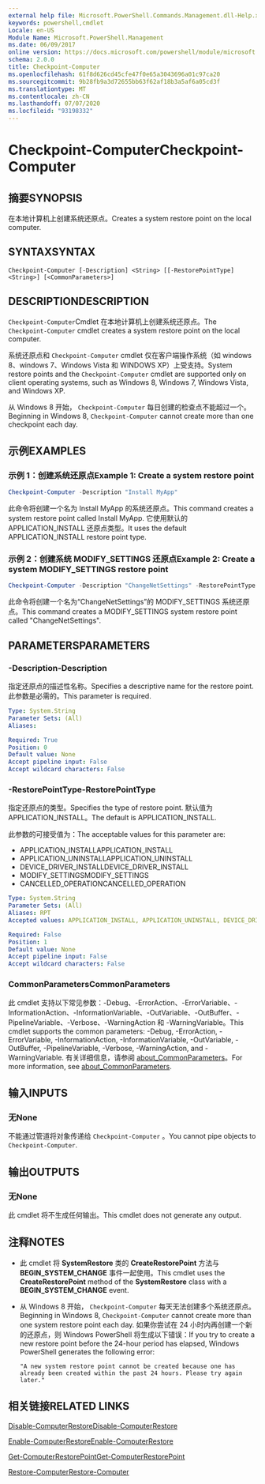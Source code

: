 ```yaml
---
external help file: Microsoft.PowerShell.Commands.Management.dll-Help.xml
keywords: powershell,cmdlet
Locale: en-US
Module Name: Microsoft.PowerShell.Management
ms.date: 06/09/2017
online version: https://docs.microsoft.com/powershell/module/microsoft.powershell.management/checkpoint-computer?view=powershell-5.1&WT.mc_id=ps-gethelp
schema: 2.0.0
title: Checkpoint-Computer
ms.openlocfilehash: 61f8d626cd45cfe47f0e65a3043696a01c97ca20
ms.sourcegitcommit: 9b28fb9a3d72655bb63f62af18b3a5af6a05cd3f
ms.translationtype: MT
ms.contentlocale: zh-CN
ms.lasthandoff: 07/07/2020
ms.locfileid: "93198332"
---
```

# <span data-ttu-id="d80f6-103">Checkpoint-Computer</span><span class="sxs-lookup"><span data-stu-id="d80f6-103">Checkpoint-Computer</span></span>

## <span data-ttu-id="d80f6-104">摘要</span><span class="sxs-lookup"><span data-stu-id="d80f6-104">SYNOPSIS</span></span>
<span data-ttu-id="d80f6-105">在本地计算机上创建系统还原点。</span><span class="sxs-lookup"><span data-stu-id="d80f6-105">Creates a system restore point on the local computer.</span></span>

## <span data-ttu-id="d80f6-106">SYNTAX</span><span class="sxs-lookup"><span data-stu-id="d80f6-106">SYNTAX</span></span>

```
Checkpoint-Computer [-Description] <String> [[-RestorePointType] <String>] [<CommonParameters>]
```

## <span data-ttu-id="d80f6-107">DESCRIPTION</span><span class="sxs-lookup"><span data-stu-id="d80f6-107">DESCRIPTION</span></span>

<span data-ttu-id="d80f6-108">`Checkpoint-Computer`Cmdlet 在本地计算机上创建系统还原点。</span><span class="sxs-lookup"><span data-stu-id="d80f6-108">The `Checkpoint-Computer` cmdlet creates a system restore point on the local computer.</span></span>

<span data-ttu-id="d80f6-109">系统还原点和 `Checkpoint-Computer` cmdlet 仅在客户端操作系统（如 windows 8、windows 7、Windows Vista 和 WINDOWS XP）上受支持。</span><span class="sxs-lookup"><span data-stu-id="d80f6-109">System restore points and the `Checkpoint-Computer` cmdlet are supported only on client operating systems, such as Windows 8, Windows 7, Windows Vista, and Windows XP.</span></span>

<span data-ttu-id="d80f6-110">从 Windows 8 开始， `Checkpoint-Computer` 每日创建的检查点不能超过一个。</span><span class="sxs-lookup"><span data-stu-id="d80f6-110">Beginning in Windows 8, `Checkpoint-Computer` cannot create more than one checkpoint each day.</span></span>

## <span data-ttu-id="d80f6-111">示例</span><span class="sxs-lookup"><span data-stu-id="d80f6-111">EXAMPLES</span></span>

### <span data-ttu-id="d80f6-112">示例 1：创建系统还原点</span><span class="sxs-lookup"><span data-stu-id="d80f6-112">Example 1: Create a system restore point</span></span>

```powershell
Checkpoint-Computer -Description "Install MyApp"
```

<span data-ttu-id="d80f6-113">此命令将创建一个名为 Install MyApp 的系统还原点。</span><span class="sxs-lookup"><span data-stu-id="d80f6-113">This command creates a system restore point called Install MyApp.</span></span>
<span data-ttu-id="d80f6-114">它使用默认的 APPLICATION_INSTALL 还原点类型。</span><span class="sxs-lookup"><span data-stu-id="d80f6-114">It uses the default APPLICATION_INSTALL restore point type.</span></span>

### <span data-ttu-id="d80f6-115">示例 2：创建系统 MODIFY_SETTINGS 还原点</span><span class="sxs-lookup"><span data-stu-id="d80f6-115">Example 2: Create a system MODIFY_SETTINGS restore point</span></span>

```powershell
Checkpoint-Computer -Description "ChangeNetSettings" -RestorePointType MODIFY_SETTINGS
```

<span data-ttu-id="d80f6-116">此命令将创建一个名为“ChangeNetSettings”的 MODIFY_SETTINGS 系统还原点。</span><span class="sxs-lookup"><span data-stu-id="d80f6-116">This command creates a MODIFY_SETTINGS system restore point called "ChangeNetSettings".</span></span>

## <span data-ttu-id="d80f6-117">PARAMETERS</span><span class="sxs-lookup"><span data-stu-id="d80f6-117">PARAMETERS</span></span>

### <span data-ttu-id="d80f6-118">-Description</span><span class="sxs-lookup"><span data-stu-id="d80f6-118">-Description</span></span>

<span data-ttu-id="d80f6-119">指定还原点的描述性名称。</span><span class="sxs-lookup"><span data-stu-id="d80f6-119">Specifies a descriptive name for the restore point.</span></span>
<span data-ttu-id="d80f6-120">此参数是必需的。</span><span class="sxs-lookup"><span data-stu-id="d80f6-120">This parameter is required.</span></span>

```yaml
Type: System.String
Parameter Sets: (All)
Aliases:

Required: True
Position: 0
Default value: None
Accept pipeline input: False
Accept wildcard characters: False
```

### <span data-ttu-id="d80f6-121">-RestorePointType</span><span class="sxs-lookup"><span data-stu-id="d80f6-121">-RestorePointType</span></span>

<span data-ttu-id="d80f6-122">指定还原点的类型。</span><span class="sxs-lookup"><span data-stu-id="d80f6-122">Specifies the type of restore point.</span></span>
<span data-ttu-id="d80f6-123">默认值为 APPLICATION_INSTALL。</span><span class="sxs-lookup"><span data-stu-id="d80f6-123">The default is APPLICATION_INSTALL.</span></span>

<span data-ttu-id="d80f6-124">此参数的可接受值为：</span><span class="sxs-lookup"><span data-stu-id="d80f6-124">The acceptable values for this parameter are:</span></span>

- <span data-ttu-id="d80f6-125">APPLICATION_INSTALL</span><span class="sxs-lookup"><span data-stu-id="d80f6-125">APPLICATION_INSTALL</span></span>
- <span data-ttu-id="d80f6-126">APPLICATION_UNINSTALL</span><span class="sxs-lookup"><span data-stu-id="d80f6-126">APPLICATION_UNINSTALL</span></span>
- <span data-ttu-id="d80f6-127">DEVICE_DRIVER_INSTALL</span><span class="sxs-lookup"><span data-stu-id="d80f6-127">DEVICE_DRIVER_INSTALL</span></span>
- <span data-ttu-id="d80f6-128">MODIFY_SETTINGS</span><span class="sxs-lookup"><span data-stu-id="d80f6-128">MODIFY_SETTINGS</span></span>
- <span data-ttu-id="d80f6-129">CANCELLED_OPERATION</span><span class="sxs-lookup"><span data-stu-id="d80f6-129">CANCELLED_OPERATION</span></span>

```yaml
Type: System.String
Parameter Sets: (All)
Aliases: RPT
Accepted values: APPLICATION_INSTALL, APPLICATION_UNINSTALL, DEVICE_DRIVER_INSTALL, MODIFY_SETTINGS, CANCELLED_OPERATION

Required: False
Position: 1
Default value: None
Accept pipeline input: False
Accept wildcard characters: False
```

### <span data-ttu-id="d80f6-130">CommonParameters</span><span class="sxs-lookup"><span data-stu-id="d80f6-130">CommonParameters</span></span>

<span data-ttu-id="d80f6-131">此 cmdlet 支持以下常见参数：-Debug、-ErrorAction、-ErrorVariable、-InformationAction、-InformationVariable、-OutVariable、-OutBuffer、-PipelineVariable、-Verbose、-WarningAction 和 -WarningVariable。</span><span class="sxs-lookup"><span data-stu-id="d80f6-131">This cmdlet supports the common parameters: -Debug, -ErrorAction, -ErrorVariable, -InformationAction, -InformationVariable, -OutVariable, -OutBuffer, -PipelineVariable, -Verbose, -WarningAction, and -WarningVariable.</span></span> <span data-ttu-id="d80f6-132">有关详细信息，请参阅 [about_CommonParameters](../Microsoft.PowerShell.Core/About/about_CommonParameters.md)。</span><span class="sxs-lookup"><span data-stu-id="d80f6-132">For more information, see [about_CommonParameters](../Microsoft.PowerShell.Core/About/about_CommonParameters.md).</span></span>

## <span data-ttu-id="d80f6-133">输入</span><span class="sxs-lookup"><span data-stu-id="d80f6-133">INPUTS</span></span>

### <span data-ttu-id="d80f6-134">无</span><span class="sxs-lookup"><span data-stu-id="d80f6-134">None</span></span>

<span data-ttu-id="d80f6-135">不能通过管道将对象传递给 `Checkpoint-Computer` 。</span><span class="sxs-lookup"><span data-stu-id="d80f6-135">You cannot pipe objects to `Checkpoint-Computer`.</span></span>

## <span data-ttu-id="d80f6-136">输出</span><span class="sxs-lookup"><span data-stu-id="d80f6-136">OUTPUTS</span></span>

### <span data-ttu-id="d80f6-137">无</span><span class="sxs-lookup"><span data-stu-id="d80f6-137">None</span></span>

<span data-ttu-id="d80f6-138">此 cmdlet 将不生成任何输出。</span><span class="sxs-lookup"><span data-stu-id="d80f6-138">This cmdlet does not generate any output.</span></span>

## <span data-ttu-id="d80f6-139">注释</span><span class="sxs-lookup"><span data-stu-id="d80f6-139">NOTES</span></span>

- <span data-ttu-id="d80f6-140">此 cmdlet 将 **SystemRestore** 类的 **CreateRestorePoint** 方法与 **BEGIN_SYSTEM_CHANGE** 事件一起使用。</span><span class="sxs-lookup"><span data-stu-id="d80f6-140">This cmdlet uses the **CreateRestorePoint** method of the **SystemRestore** class with a **BEGIN_SYSTEM_CHANGE** event.</span></span>
- <span data-ttu-id="d80f6-141">从 Windows 8 开始， `Checkpoint-Computer` 每天无法创建多个系统还原点。</span><span class="sxs-lookup"><span data-stu-id="d80f6-141">Beginning in Windows 8, `Checkpoint-Computer` cannot create more than one system restore point each day.</span></span> <span data-ttu-id="d80f6-142">如果你尝试在 24 小时内再创建一个新的还原点，则 Windows PowerShell 将生成以下错误：</span><span class="sxs-lookup"><span data-stu-id="d80f6-142">If you try to create a new restore point before the 24-hour period has elapsed, Windows PowerShell generates the following error:</span></span>

  `"A new system restore point cannot be created because one has already been created within the past 24 hours.
  Please try again later."`

## <span data-ttu-id="d80f6-143">相关链接</span><span class="sxs-lookup"><span data-stu-id="d80f6-143">RELATED LINKS</span></span>

[<span data-ttu-id="d80f6-144">Disable-ComputerRestore</span><span class="sxs-lookup"><span data-stu-id="d80f6-144">Disable-ComputerRestore</span></span>](Disable-ComputerRestore.md)

[<span data-ttu-id="d80f6-145">Enable-ComputerRestore</span><span class="sxs-lookup"><span data-stu-id="d80f6-145">Enable-ComputerRestore</span></span>](Enable-ComputerRestore.md)

[<span data-ttu-id="d80f6-146">Get-ComputerRestorePoint</span><span class="sxs-lookup"><span data-stu-id="d80f6-146">Get-ComputerRestorePoint</span></span>](Get-ComputerRestorePoint.md)

[<span data-ttu-id="d80f6-147">Restore-Computer</span><span class="sxs-lookup"><span data-stu-id="d80f6-147">Restore-Computer</span></span>](Restore-Computer.md)
